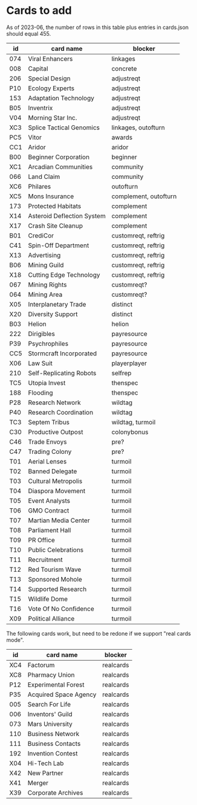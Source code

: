 # Cards to add

As of 2023-06, the number of rows in this table plus entries in cards.json should equal 455.

| id  | card name                  | blocker               |
|-----|----------------------------|-----------------------|
| 074 | Viral Enhancers            | linkages              |
| 008 | Capital                    | concrete              |
| 206 | Special Design             | adjustreqt            |
| P10 | Ecology Experts            | adjustreqt            |
| 153 | Adaptation Technology      | adjustreqt            |
| B05 | Inventrix                  | adjustreqt            |
| V04 | Morning Star Inc.          | adjustreqt            |
| XC3 | Splice Tactical Genomics   | linkages, outofturn   |
| PC5 | Vitor                      | awards                |
| CC1 | Aridor                     | aridor                |
| B00 | Beginner Corporation       | beginner              |
| XC1 | Arcadian Communities       | community             |
| 066 | Land Claim                 | community             |
| XC6 | Philares                   | outofturn             |
| XC5 | Mons Insurance             | complement, outofturn |
| 173 | Protected Habitats         | complement            |
| X14 | Asteroid Deflection System | complement            |
| X17 | Crash Site Cleanup         | complement            |
| B01 | CrediCor                   | customreqt, reftrig   |
| C41 | Spin-Off Department        | customreqt, reftrig   |
| X13 | Advertising                | customreqt, reftrig   |
| B06 | Mining Guild               | customreqt, reftrig   |
| X18 | Cutting Edge Technology    | customreqt, reftrig   |
| 067 | Mining Rights              | customreqt?           |
| 064 | Mining Area                | customreqt?           |
| X05 | Interplanetary Trade       | distinct              |
| X20 | Diversity Support          | distinct              |
| B03 | Helion                     | helion                |
| 222 | Dirigibles                 | payresource           |
| P39 | Psychrophiles              | payresource           |
| CC5 | Stormcraft Incorporated    | payresource           |
| X06 | Law Suit                   | playerplayer          |
| 210 | Self-Replicating Robots    | selfrep               |
| TC5 | Utopia Invest              | thenspec              |
| 188 | Flooding                   | thenspec              |
| P28 | Research Network           | wildtag               |
| P40 | Research Coordination      | wildtag               |
| TC3 | Septem Tribus              | wildtag, turmoil      |
| C30 | Productive Outpost         | colonybonus           |
| C46 | Trade Envoys               | pre?                  |
| C47 | Trading Colony             | pre?                  |
| T01 | Aerial Lenses              | turmoil               |
| T02 | Banned Delegate            | turmoil               |
| T03 | Cultural Metropolis        | turmoil               |
| T04 | Diaspora Movement          | turmoil               |
| T05 | Event Analysts             | turmoil               |
| T06 | GMO Contract               | turmoil               |
| T07 | Martian Media Center       | turmoil               |
| T08 | Parliament Hall            | turmoil               |
| T09 | PR Office                  | turmoil               |
| T10 | Public Celebrations        | turmoil               |
| T11 | Recruitment                | turmoil               |
| T12 | Red Tourism Wave           | turmoil               |
| T13 | Sponsored Mohole           | turmoil               |
| T14 | Supported Research         | turmoil               |
| T15 | Wildlife Dome              | turmoil               |
| T16 | Vote Of No Confidence      | turmoil               |
| X09 | Political Alliance         | turmoil               |

The following cards work, but need to be redone if we support "real cards mode".

| id  | card name                  | blocker               |
|-----|----------------------------|-----------------------|
| XC4 | Factorum                   | realcards             |
| XC8 | Pharmacy Union             | realcards             |
| P12 | Experimental Forest        | realcards             |
| P35 | Acquired Space Agency      | realcards             |
| 005 | Search For Life            | realcards             |
| 006 | Inventors' Guild           | realcards             |
| 073 | Mars University            | realcards             |
| 110 | Business Network           | realcards             |
| 111 | Business Contacts          | realcards             |
| 192 | Invention Contest          | realcards             |
| X04 | Hi-Tech Lab                | realcards             |
| X42 | New Partner                | realcards             |
| X41 | Merger                     | realcards             |
| X39 | Corporate Archives         | realcards             |
